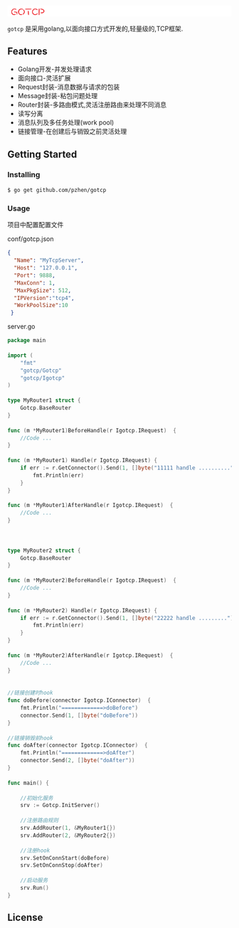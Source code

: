 ![](./logo.png)

`gotcp` 是采用golang,以面向接口方式开发的,轻量级的,TCP框架.


## Features

- Golang开发-并发处理请求
- 面向接口-灵活扩展
- Request封装-消息数据与请求的包装
- Message封装-粘包问题处理
- Router封装-多路由模式,灵活注册路由来处理不同消息
- 读写分离
- 消息队列及多任务处理(work pool)
- 链接管理-在创建后与销毁之前灵活处理

## Getting Started

### Installing

```sh
$ go get github.com/pzhen/gotcp
```

### Usage

项目中配置配置文件

conf/gotcp.json
```json
{
  "Name": "MyTcpServer",
  "Host": "127.0.0.1",
  "Port": 9888,
  "MaxConn": 1,
  "MaxPkgSize": 512,
  "IPVersion":"tcp4",
  "WorkPoolSize":10
 }
```

server.go
```go
package main

import (
	"fmt"
	"gotcp/Gotcp"
	"gotcp/Igotcp"
)

type MyRouter1 struct {
	Gotcp.BaseRouter
}

func (m *MyRouter1)BeforeHandle(r Igotcp.IRequest)  {
    //Code ...
}

func (m *MyRouter1) Handle(r Igotcp.IRequest) {
	if err := r.GetConnector().Send(1, []byte("11111 handle ..........")); err != nil {
		fmt.Println(err)
	}
}

func (m *MyRouter1)AfterHandle(r Igotcp.IRequest)  {
    //Code ...
}



type MyRouter2 struct {
	Gotcp.BaseRouter
}

func (m *MyRouter2)BeforeHandle(r Igotcp.IRequest)  {
    //Code ...
}

func (m *MyRouter2) Handle(r Igotcp.IRequest) {
	if err := r.GetConnector().Send(1, []byte("22222 handle .........")); err != nil {
		fmt.Println(err)
	}
}

func (m *MyRouter2)AfterHandle(r Igotcp.IRequest)  {
    //Code ...
}


//链接创建时hook
func doBefore(connector Igotcp.IConnector)  {
	fmt.Println("=============>doBefore")
	connector.Send(1, []byte("doBefore"))
}

//链接销毁前hook
func doAfter(connector Igotcp.IConnector)  {
	fmt.Println("=============>doAfter")
	connector.Send(2, []byte("doAfter"))
}

func main() {
	
	//初始化服务
	srv := Gotcp.InitServer()
	
	//注册路由规则
	srv.AddRouter(1, &MyRouter1{})
	srv.AddRouter(2, &MyRouter2{})

    //注册hook
	srv.SetOnConnStart(doBefore)
	srv.SetOnConnStop(doAfter)
	
	//启动服务
	srv.Run()
}
```

## License

